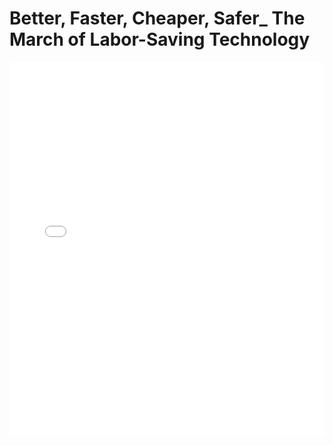 # Better, Faster, Cheaper, Safer_ The March of Labor-Saving Technology

<embed src="Better, Faster, Cheaper, Safer_ The March of Labor-Saving Technology.pdf" type="application/pdf" width="100%" height="600px">
